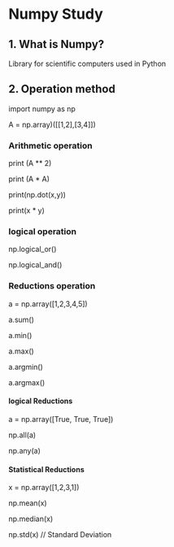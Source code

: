 # Numpy Study



## 1. What is Numpy?



Library for scientific computers used in Python



## 2.  Operation method



import numpy as np



A = np.array)([[1,2],[3,4]])



### Arithmetic operation

print (A ** 2)

print (A * A)



print(np.dot(x,y))

print(x * y)



### logical operation

np.logical_or()

np.logical_and()



### Reductions operation

a = np.array([1,2,3,4,5])



a.sum()

a.min()

a.max()



a.argmin()

a.argmax()



#### logical Reductions

a = np.array([True, True, True])

np.all(a)

np.any(a)



#### Statistical Reductions

x = np.array([1,2,3,1])



np.mean(x)

np.median(x)

np.std(x) // Standard Deviation